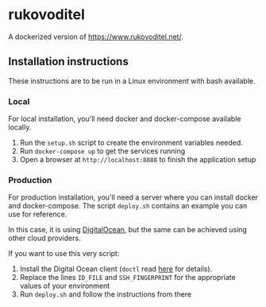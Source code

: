 # rukovoditel

A dockerized version of https://www.rukovoditel.net/.

## Installation instructions

These instructions are to be run in a Linux environment with bash available.

### Local

For local installation, you'll need docker and docker-compose available locally.

1. Run the `setup.sh` script to create the environment variables needed.
2. Run `docker-compose up` to get the services running
3. Open a browser at `http://localhost:8888` to finish the application setup

### Production

For production installation, you'll need a server where you can install docker and docker-compose. The script `deploy.sh` contains an example you can use for reference.

In this case, it is using [DigitalOcean](https://m.do.co/c/a008c19c273a), but the same can be achieved using other cloud providers.

If you want to use this very script:

1. Install the Digital Ocean client (`doctl` read [here](https://docs.digitalocean.com/reference/doctl/) for details).
2. Replace the lines `ID_FILE` and `SSH_FINGERPRINT` for the appropriate values of your environment
3. Run `deploy.sh` and follow the instructions from there
